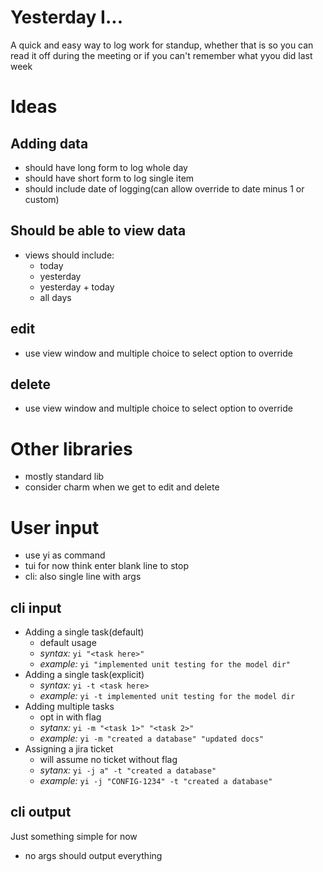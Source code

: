 # Yesterday I...

A quick and easy way to log work for standup, whether that is so you can read it off during the meeting or if you can't remember what yyou did last week

# Ideas
## Adding data
- should have long form to log whole day
- should have short form to log single item
- should include date of logging(can allow override to date minus 1 or custom)
## Should be able to view data
- views should include:
    - today
    - yesterday
    - yesterday + today
    - all days
## edit
- use view window and multiple choice to select option to override
## delete 
- use view window and multiple choice to select option to override

# Other libraries
- mostly standard lib
- consider charm when we get to edit and delete

# User input
- use yi as command
- tui for now think enter blank line to stop
- cli: also single line with args
## cli input
- Adding a single task(default)
    - default usage
    - *syntax:* ```yi "<task here>"```
    - *example:* ```yi "implemented unit testing for the model dir"```
- Adding a single task(explicit)
    - *syntax:* ```yi -t <task here>```
    - *example:* ```yi -t implemented unit testing for the model dir```
- Adding multiple tasks
    - opt in with flag
    - *sytanx:* ```yi -m "<task 1>" "<task 2>"```
    - *example:* ```yi -m "created a database" "updated docs"```
- Assigning a jira ticket
    - will assume no ticket without flag
    - *sytanx:* ```yi -j a" -t "created a database"```
    - *example:* ```yi -j "CONFIG-1234" -t "created a database"```

## cli output
Just something simple for now
- no args should output everything


